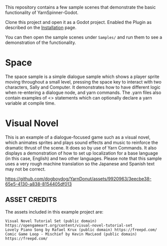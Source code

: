This repository contains a few sample scenes that demonstrate the basic functionality of YarnSpinner-Godot. 

Clone this project and open it as a Godot project. Enabled the Plugin as described on the [Installation](https://github.com/dogboydog/YarnDonut/wiki/Installation) page. 

You can then open the sample scenes  under `Samples/` and run them to see a demonstration of the functionality. 

# Space 

The space sample is a simple dialogue sample which shows a player sprite moving throughout a small level, pressing the space key to interact with two characters, Sally and Computer. It demonstrates how to have different logic when re-entering a dialogue node, and yarn commands. The .yarn files also contain examples of <<declare>> statements which can optionally declare a yarn variable at compile time. 

# Visual Novel

This is an example of a dialogue-focused game such as a visual novel, which animates sprites and plays sound effects and music to reinforce the dramatic thrust of the scene. It does so by use of Yarn Commands.  It also displays a demonstration of how to set up localization for a base language (in this case, English) and two other languages. Please note that this sample uses a very rough machine translation so the Japanese and Spanish text may not be correct.

https://github.com/dogboydog/YarnDonut/assets/9920963/3eecbe38-65e5-4130-a838-8154405df013

## ASSET CREDITS

The assets included in this example project are:

    Visual Novel Tutorial Set (public domain) https://opengameart.org/content/visual-novel-tutorial-set
    Lovely Piano Song by Rafael Krux (public domain) https://freepd.com/
    Comic Game Loop - Mischief by Kevin MacLeod (public domain) https://freepd.com/
